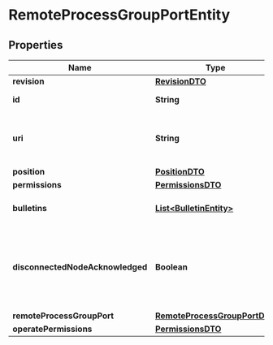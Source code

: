 

# RemoteProcessGroupPortEntity

## Properties

Name | Type | Description | Notes
------------ | ------------- | ------------- | -------------
**revision** | [**RevisionDTO**](RevisionDTO.md) |  |  [optional]
**id** | **String** | The id of the component. |  [optional]
**uri** | **String** | The URI for futures requests to the component. |  [optional]
**position** | [**PositionDTO**](PositionDTO.md) |  |  [optional]
**permissions** | [**PermissionsDTO**](PermissionsDTO.md) |  |  [optional]
**bulletins** | [**List&lt;BulletinEntity&gt;**](BulletinEntity.md) | The bulletins for this component. |  [optional]
**disconnectedNodeAcknowledged** | **Boolean** | Acknowledges that this node is disconnected to allow for mutable requests to proceed. |  [optional]
**remoteProcessGroupPort** | [**RemoteProcessGroupPortDTO**](RemoteProcessGroupPortDTO.md) |  |  [optional]
**operatePermissions** | [**PermissionsDTO**](PermissionsDTO.md) |  |  [optional]



